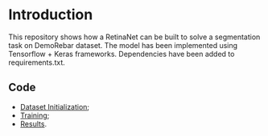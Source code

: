 # Introduction
This repository shows how a RetinaNet can be built to solve a segmentation task on DemoRebar dataset.
The model has been implemented using Tensorflow + Keras frameworks.
Dependencies have been added to requirements.txt.

## Code
- [Dataset Initialization](https://github.com/filipkrasniqi/demo-rebar/blob/master/EDA/init-dataset.ipynb);
- [Training](https://github.com/filipkrasniqi/demo-rebar/blob/master/training/main.py);
- [Results](https://github.com/filipkrasniqi/demo-rebar/blob/master/EDA/results.ipynb).
